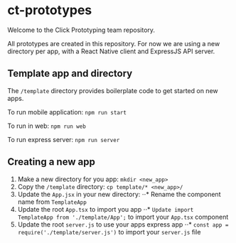# ct-prototypes

Welcome to the Click Prototyping team repository. 

All prototypes are created in this repository. For now we are using a new directory per app, with a React Native client and ExpressJS API server.

## Template app and directory

The `/template` directory provides boilerplate code to get started on new apps.

To run mobile application:
`npm run start`

To run in web:
`npm run web`

To run express server:
`npm run server`

## Creating a new app
1. Make a new directory for you app: `mkdir <new_app>`
2. Copy the `/template` directory: `cp template/* <new_app>/`
3. Update the `App.jsx` in your new directory:
⋅⋅* Rename the component name from `TemplateApp`
4. Update the root `App.tsx` to import you app
⋅⋅* `Update import TemplateApp from './template/App';` to import your `App.tsx` component
5. Update the root `server.js` to use your apps express app 
⋅⋅* `const app = require('./template/server.js')` to import your `server.js` file